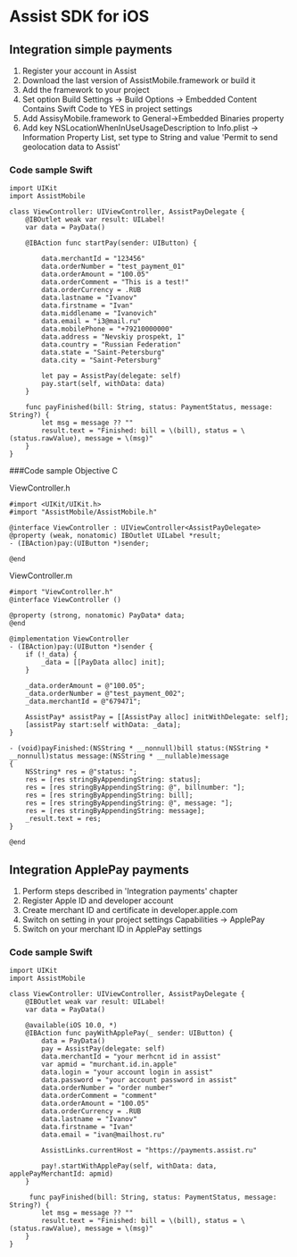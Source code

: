 # Assist SDK for iOS

## Integration simple payments

1. Register your account in Assist
1. Download the last version of AssistMobile.framework or build it
2. Add the framework to your project
3. Set option Build Settings -> Build Options -> Embedded Content Contains Swift Code to YES in project settings
4. Add AssisyMobile.framework to  General->Embedded Binaries property
5. Add key NSLocationWhenInUseUsageDescription to Info.plist -> Information Property List, set type to String and value 'Permit to send geolocation data to Assist'

### Code sample Swift

    import UIKit
    import AssistMobile

    class ViewController: UIViewController, AssistPayDelegate {
        @IBOutlet weak var result: UILabel!  
        var data = PayData()
   
        @IBAction func startPay(sender: UIButton) {

            data.merchantId = "123456"
            data.orderNumber = "test_payment_01"
            data.orderAmount = "100.05"
            data.orderComment = "This is a test!"
            data.orderCurrency = .RUB      
            data.lastname = "Ivanov"
            data.firstname = "Ivan"
            data.middlename = "Ivanovich"
            data.email = "i3@mail.ru"
            data.mobilePhone = "+79210000000"
            data.address = "Nevskiy prospekt, 1"
            data.country = "Russian Federation"
            data.state = "Saint-Petersburg"
            data.city = "Saint-Petersburg"
        
            let pay = AssistPay(delegate: self)
            pay.start(self, withData: data)
        }  

        func payFinished(bill: String, status: PaymentStatus, message: String?) {
            let msg = message ?? ""
            result.text = "Finished: bill = \(bill), status = \(status.rawValue), message = \(msg)"
        }
    }

###Code sample Objective C

ViewController.h

    #import <UIKit/UIKit.h>
    #import "AssistMobile/AssistMobile.h"
  
    @interface ViewController : UIViewController<AssistPayDelegate>
    @property (weak, nonatomic) IBOutlet UILabel *result;
    - (IBAction)pay:(UIButton *)sender;
 
    @end

ViewController.m

    #import "ViewController.h"
    @interface ViewController ()
 
    @property (strong, nonatomic) PayData* data;
    @end
 
    @implementation ViewController
    - (IBAction)pay:(UIButton *)sender {
        if (!_data) {
            _data = [[PayData alloc] init];
        }
    
        _data.orderAmount = @"100.05";
        _data.orderNumber = @"test_payment_002";
        _data.merchantId = @"679471";
     
        AssistPay* assistPay = [[AssistPay alloc] initWithDelegate: self];
        [assistPay start:self withData: _data];
    }
 
    - (void)payFinished:(NSString * __nonnull)bill status:(NSString * __nonnull)status message:(NSString * __nullable)message
    {
        NSString* res = @"status: ";
        res = [res stringByAppendingString: status];
        res = [res stringByAppendingString: @", billnumber: "];
        res = [res stringByAppendingString: bill];
        res = [res stringByAppendingString: @", message: "];
        res = [res stringByAppendingString: message];
        _result.text = res;
    }
 
    @end

## Integration ApplePay payments

1. Perform steps described in 'Integration payments' chapter
2. Register Apple ID and developer account
3. Create merchant ID and certificate in developer.apple.com
4. Switch on setting in your project settings Capabilities -> ApplePay
5. Switch on your merchant ID in ApplePay settings

### Code sample Swift

    import UIKit
    import AssistMobile

    class ViewController: UIViewController, AssistPayDelegate {
        @IBOutlet weak var result: UILabel!  
        var data = PayData()
        
        @available(iOS 10.0, *)
        @IBAction func payWithApplePay(_ sender: UIButton) {
            data = PayData()
            pay = AssistPay(delegate: self)
            data.merchantId = "your merhcnt id in assist"
            var apmid = "murchant.id.in.apple"
            data.login = "your account login in assist"
            data.password = "your account password in assist"
            data.orderNumber = "order number"
            data.orderComment = "comment"
            data.orderAmount = "100.05"
            data.orderCurrency = .RUB
            data.lastname = "Ivanov"
            data.firstname = "Ivan"
            data.email = "ivan@mailhost.ru"
        
            AssistLinks.currentHost = "https://payments.assist.ru"
        
            pay!.startWithApplePay(self, withData: data, applePayMerchantId: apmid)
        }
        
         func payFinished(bill: String, status: PaymentStatus, message: String?) {
            let msg = message ?? ""
            result.text = "Finished: bill = \(bill), status = \(status.rawValue), message = \(msg)"
        }
    }
